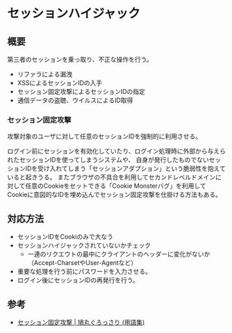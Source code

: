 # セッションハイジャック

## 概要

第三者のセッションを乗っ取り、不正な操作を行う。

* リファラによる漏洩
* XSSによるセッションIDの入手
* セッション固定攻撃によるセッションIDの指定
* 通信データの盗聴、ウイルスによるID取得

### セッション固定攻撃

攻撃対象のユーザに対して任意のセッションIDを強制的に利用させる。

ログイン前にセッションを有効化していたり、ログイン処理時に外部から与えられたセッションIDを使ってしまうシステムや、
自身が発行したものでないセッションIDを受け入れてしまう「セッションアダプション」という脆弱性を抱えていると起きうる。
またブラウザの不具合を利用してセカンドレベルドメインに対して任意のCookieをセットできる「Cookie Monsterバグ」を利用してCookieに意図的なIDを埋め込んでセッション固定攻撃を仕掛ける方法もある。

## 対応方法

* セッションIDをCookiのみで大なう
* セッションハイジャックされていないかチェック
  * 一連のリクエウトの最中にクライアントのヘッダーに変化がないか（Accept-CharsetやUser-Agentなど）
* 重要な処理を行う前にパスワードを入力させる。
* ログイン後にセッションIDの再発行を行う。

## 参考

* [セッション固定攻撃 | 鳩丸ぐろっさり (用語集)](http://bakera.jp/glossary/%E3%82%BB%E3%83%83%E3%82%B7%E3%83%A7%E3%83%B3%E5%9B%BA%E5%AE%9A%E6%94%BB%E6%92%83)
